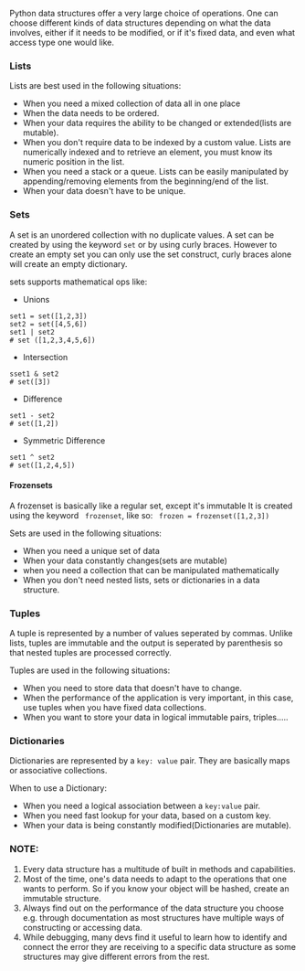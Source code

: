 

Python data structures offer a very large choice of operations. One can choose different kinds of data structures depending on what the data involves, either if it needs to be modified, or if it's fixed data, and even what access type one would like.

### Lists

Lists are best used in the following situations:
* When you need a mixed collection of data all in one place
* When the data needs to be ordered.
* When your data requires the ability to be changed or extended(lists are mutable).
* When you don't require data to be indexed by a custom value. Lists are numerically indexed and to retrieve an element, you must know its numeric position in the list.
* When you need a stack or a queue. Lists can be easily manipulated by appending/removing elements from the beginning/end of the list.
* When your data doesn't have to be unique.


### Sets

A set is an unordered collection with no duplicate values. A set can be created by using the keyword ``` set ``` or by using curly braces. However to create an empty set you can only use the set construct,  curly braces alone will create an empty dictionary.

sets supports mathematical ops like:
* Unions
```
set1 = set([1,2,3])
set2 = set([4,5,6])
set1 | set2
# set ([1,2,3,4,5,6])
```
* Intersection
```
sset1 & set2
# set([3])
```
* Difference
```
set1 - set2
# set([1,2])
```
* Symmetric Difference
```
set1 ^ set2
# set([1,2,4,5])
```

#### Frozensets

A frozenset is basically like a regular set, except it's immutable It is created using the keyword ``` frozenset```, like so:
``` frozen = frozenset([1,2,3])```

Sets are used in the following situations:
* When you need a unique set of data
* When your data constantly changes(sets are mutable)
* when you need a collection that can be manipulated mathematically
* When you don't need nested lists, sets or dictionaries in a data structure.


### Tuples
A tuple is represented by a number of values seperated by commas.  Unlike lists, tuples are immutable and the output is seperated by parenthesis so that nested tuples are processed correctly.

Tuples are used in the following situations:
* When you need to store data that doesn't have to change.
* When the performance of the application is very important, in this case, use tuples when you have fixed data collections.
* When you want to store your data in logical immutable pairs, triples.....


### Dictionaries

Dictionaries are represented by a ``` key: value ``` pair. They are basically maps or associative collections.

When to use a Dictionary:
* When you need a logical association between a ```key:value``` pair.
* When you need fast lookup for your data, based on a custom key.
* When your data is being constantly modified(Dictionaries are mutable).

### NOTE:
1. Every data structure has a multitude of built in methods and capabilities.
2. Most of the time, one's data needs to adapt to the operations that one wants to perform. So if you know your object will be hashed, create an immutable structure.
3. Always find out on the performance of the data structure you choose e.g. through documentation as most structures have multiple ways of constructing or accessing data.
4.  While debugging, many devs find it useful to learn how to identify and connect the error they are receiving to a specific data structure as some structures may give different errors from the rest.
